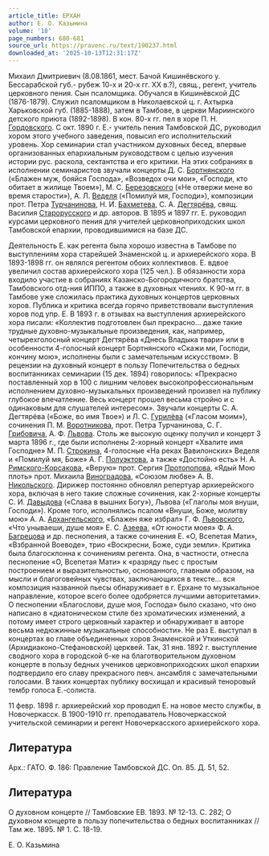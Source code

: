 ```yaml
---
article_title: ЕРХАН
author: Е. О. Казьмина
volume: '18'
page_numbers: 680-681
source_url: https://pravenc.ru/text/190237.html
downloaded_at: '2025-10-13T12:31:17Z'
---
```


Михаил Дмитриевич (8.08.1861, мест. Бачой Кишинёвского у. Бессарабской губ.- рубеж 10-х и 20-х гг. XX в.?), свящ., регент, учитель церковного пения. Сын псаломщика. Обучался в Кишинёвской ДС (1876-1879). Служил псаломщиком в Николаевской ц. г. Ахтырка Харьковской губ. (1885-1888), затем в Тамбове, в церкви Мариинского детского приюта (1892-1898). В кон. 80-х гг. пел в хоре П. Н. [Гордовского](https://pravenc.ru/text/Гордовского.html). С окт. 1890 г. Е.- учитель пения Тамбовской ДС, руководил хором этого учебного заведения, повысил его исполнительский уровень. Хор семинарии стал участником духовных бесед, впервые организованных епархиальным руководством с целью изучения истории рус. раскола, сектантства и его критики. На этих собраниях в исполнении семинаристов звучали концерты Д. С. [Бортнянского](https://pravenc.ru/text/Бортнянский.html) («Блажен муж, бояйся Господа», «Возведох очи мои», «Господи, кто обитает в жилище Твоем»), М. С. [Березовского](https://pravenc.ru/text/БЕРЕЗОВСКИЙ.html) («Не отвержи мене во время старости»), А. Л. [Веделя](https://pravenc.ru/text/Ведель.html) («Помилуй мя, Господи»), композиции прот. Петра [Турчанинова](https://pravenc.ru/text/Турчанинов.html), Н. И. [Бахметева](https://pravenc.ru/text/Бахметева.html), С. А. [Дегтярёва](https://pravenc.ru/text/Дегтярёва.html), свящ. Василия [Старорусского](https://pravenc.ru/text/Старорусского.html) и др. авторов. В 1895 и 1897 гг. Е. руководил курсами церковного пения для учителей церковноприходских школ Тамбовской епархии, проводившимися на базе ДС.

Деятельность Е. как регента была хорошо известна в Тамбове по выступлениям хора старейшей Знаменской ц. и архиерейского хора. В 1893-1898 гг. он являлся регентом обоих коллективов. Е. вдвое увеличил состав архиерейского хора (125 чел.). В обязанности хора входило участие в собраниях Казанско-Богородичного братства, Тамбовского отд-ния ИППО, а также в духовных чтениях. К 90-м гг. в Тамбове уже сложилась практика духовных концертов церковных хоров. Публика и критика всегда горячо приветствовали выступления хоров под упр. Е. В 1893 г. в отзывах на выступления архиерейского хора писали: «Коллектив подготовлен был прекрасно... даже такие трудные духовно-музыкальные произведения, как, например, четырехголосный концерт Дегтярёва «Днесь Владыка твари» или в особенности 4-голосный концерт Бортнянского «Скажи ми, Господи, кончину мою», исполнены были с замечательным искусством». В рецензии на духовный концерт в пользу Попечительства о бедных воспитанниках семинарии (15 дек. 1894) говорилось: «Прекрасно поставленный хор в 100 с лишним человек высокопрофессиональным исполнением духовно-музыкальных произведений произвел на публику глубокое впечатление. Весь концерт прошел весьма стройно и с одинаковым для слушателей интересом». Звучали концерты С. А. Дегтярёва («Боже, во имя Твое») и Л. С. [Гурилёва](https://pravenc.ru/text/ГУРИЛЁВ.html) («Гласом моим»), сочинения П. М. [Воротникова](https://pravenc.ru/text/ВОРОТНИКОВ.html), прот. Петра Турчанинова, С. Г. [Грибовича](https://pravenc.ru/text/Грибовича.html), А. Ф. [Львова](https://pravenc.ru/text/Львов.html). Столь же высокую оценку получил и концерт 3 марта 1896 г., где были исполнены 2-хорный концерт «Хвалите имя Господне» М. П. [Строкина](https://pravenc.ru/text/Строкина.html), 4-голосные «На реках Вавилонских» Веделя и «Помилуй мя, Боже» А. Г. [Полуэктова](https://pravenc.ru/text/Полуэктова.html), а также «Достойно есть» Н. А. [Римского-Корсакова](https://pravenc.ru/text/Римского-Корсакова.html), «Верую» прот. Сергия [Протопопова](https://pravenc.ru/text/Протопопова.html), «Ядый Мою плоть» прот. Михаила [Виноградова](https://pravenc.ru/text/ВИНОГРАДОВ.html), «Союзом любве» А. В. [Никольского](https://pravenc.ru/text/Никольский.html). Дирижер постоянно обновлял репертуар архиерейского хора, включая в него такие сложные сочинения, как 2-хорные концерты С. И. [Давыдова](https://pravenc.ru/text/ДАВЫДОВ.html) («Слава в вышних Богу»), Львова («Глаголы моя внуши, Господи»). Кроме того, исполнялись псалом «Внуши, Боже, молитву мою» А. А. [Архангельского](https://pravenc.ru/text/Архангельский.html), «Блажен яже избрал» Г. Ф. [Львовского](https://pravenc.ru/text/Львовского.html), «Что унываеши, душе моя» Е. С. [Азеева](https://pravenc.ru/text/Азеева.html), «От юности моея» Ф. А. [Багрецова](https://pravenc.ru/text/Багрецов.html) и др. песнопения, а также сочинения Е. «О, Всепетая Мати», «Взбранной Воеводе», трио «Воскресни, Боже, суди земли». Критика была благосклонна к сочинениям регента. Она, в частности, отнесла песнопение «О, Всепетая Мати» к «разряду пьес с простым построением и выразительностью, основанного, главным образом, на мысли и благоговейных чувствах, заключающихся в тексте... вся композиция названной пьесы обнаруживает в г. Ерхане то музыкальное направление, которое всего более одобряется лучшими авторитетами». О песнопении «Благослови, душе моя, Господа» было сказано, что оно написано в «диатоническом стиле без хроматических изменений, а потому имеет строго церковный характер и обнаруживает в авторе весьма недюжинные музыкальные способности». Не раз Е. выступал в концертах во главе объединенных хоров Знаменской и Уткинской (Архидиаконо-Стефановской) церквей. Так, 31 янв. 1892 г. выступление сводного хора в городской б-ке на благотворительном духовном концерте в пользу бедных учеников церковноприходских школ епархии подтвердило его славу прекрасного певч. ансамбля с замечательными голосами. В таких концертах публику восхищал и красивый теноровый тембр голоса Е.-солиста.

11 февр. 1898 г. архиерейский хор проводил Е. на новое место службы, в Новочеркасск. В 1900-1910 гг. преподаватель Новочеркасской учительской семинарии и регент Новочеркасского архиерейского хора.

## Литература

Арх.: ГАТО. Ф. 186: Правление Тамбовской ДС. Оп. 85. Д. 51, 52.

## Литература

О духовном концерте // Тамбовские ЕВ. 1893. № 12-13. С. 282; О духовном концерте в пользу попечительства о бедных воспитанниках // Там же. 1895. № 1. С. 18-19.

Е. О. Казьмина
